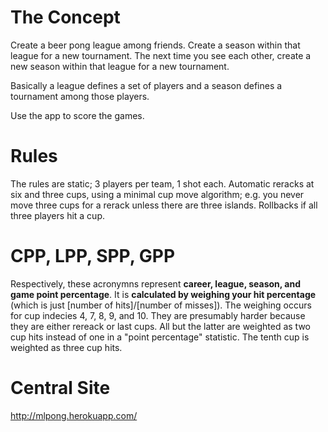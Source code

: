 # The Concept

Create a beer pong league among friends. Create a season within that league for a new tournament. The next time you see each other, create a new season within that league for a new tournament.

Basically a league defines a set of players and a season defines a tournament among those players.

Use the app to score the games.

# Rules

The rules are static; 3 players per team, 1 shot each. Automatic reracks at six and three cups, using a minimal cup move algorithm; e.g. you never move three cups for a rerack unless there are three islands. Rollbacks if all three players hit a cup.

# CPP, LPP, SPP, GPP

Respectively, these acronymns represent __career, league, season, and game point percentage__. It is __calculated by weighing your hit percentage__ (which is just [number of hits]/[number of misses]). The weighing occurs for cup indecies 4, 7, 8, 9, and 10. They are presumably harder because they are either rereack or last cups. All but the latter are weighted as two cup hits instead of one in a "point percentage" statistic. The tenth cup is weighted as three cup hits.

# Central Site

http://mlpong.herokuapp.com/
